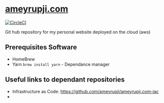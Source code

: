 # [ameyrupji.com](http://www.ameyrupji.com/)

[![CircleCI](https://circleci.com/gh/ameyrupji/ameyrupji.com.svg?style=svg)](https://circleci.com/gh/ameyrupji/ameyrupji.com)


Git hub repository for my personal website deployed on the cloud (aws)


## Prerequisites Software
- HomeBrew
- Yarn `brew install yarn` - Dependance manager 

## Useful links to dependant repositories
- Infrastructure as Code: https://github.com/ameyrupji/ameyrupji.com-iac
- 

